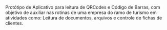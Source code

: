 Protótipo de Aplicativo para leitura de QRCodes e Código de Barras, com objetivo de auxiliar nas rotinas de uma empresa do ramo de turismo em atividades como: Leitura de documentos, arquivos e controle de fichas de clientes.
